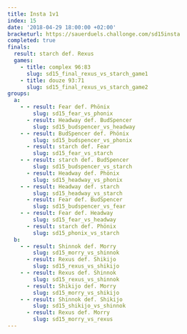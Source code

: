 ```yaml
---
title: Insta 1v1
index: 15
date: '2018-04-29 18:00:00 +02:00'
bracketurl: https://sauerduels.challonge.com/sd15insta
completed: true
finals:
  result: starch def. Rexus
  games:
    - title: complex 96:83
      slug: sd15_final_rexus_vs_starch_game1
    - title: douze 93:71
      slug: sd15_final_rexus_vs_starch_game2
groups:
  a:
    - - result: Fear def. Phönix
        slug: sd15_fear_vs_phonix
      - result: Headway def. BudSpencer
        slug: sd15_budspencer_vs_headway
    - - result: BudSpencer def. Phönix
        slug: sd15_budspencer_vs_phonix
      - result: starch def. Fear
        slug: sd15_fear_vs_starch
    - - result: starch def. BudSpencer
        slug: sd15_budspencer_vs_starch
      - result: Headway def. Phönix
        slug: sd15_headway_vs_phonix
    - - result: Headway def. starch
        slug: sd15_headway_vs_starch
      - result: Fear def. BudSpencer
        slug: sd15_budspencer_vs_fear
    - - result: Fear def. Headway
        slug: sd15_fear_vs_headway
      - result: starch def. Phönix
        slug: sd15_phonix_vs_starch
  b:
    - - result: Shinnok def. Morry
        slug: sd15_morry_vs_shinnok
      - result: Rexus def. Shikijo
        slug: sd15_rexus_vs_shikijo
    - - result: Rexus def. Shinnok
        slug: sd15_rexus_vs_shinnok
      - result: Shikijo def. Morry
        slug: sd15_morry_vs_shikijo
    - - result: Shinnok def. Shikijo
        slug: sd15_shikijo_vs_shinnok
      - result: Rexus def. Morry
        slug: sd15_morry_vs_rexus
---
```

